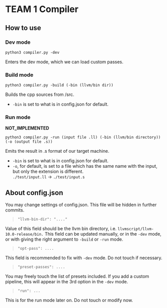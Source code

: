 # TEAM 1 Compiler

## How to use

### Dev mode

`python3 compiler.py -dev`

Enters the dev mode, which we can load custom passes.

### Build mode

`python3 compiler.py -build (-bin (llvm/bin dir))`

Builds the cpp sources from /src.

- `-bin` is set to what is in config.json for default.

### Run mode

<b> NOT_IMPLEMENTED </b>

`python3 compiler.py -run (input file .ll) (-bin (llvm/bin directory)) (-o (output file .s))`

Emits the result in .s format of our target machine.

- `-bin` is set to what is in config.json for default.
- `-o`, for default, is set to a file which has the same name with the input, but only the extension is different.</br>
 `./test/input.ll` → `./test/input.s`


## About config.json

You may change settings of config.json. This file will be hidden in further commits.

> `"llvm-bin-dir": "...."`

Value of this field should be the llvm bin directory, i.e. `llvmscript/llvm-10.0-release/bin.`
This field can be updated manually, or in the `-dev` mode, or with giving the right argument to `-build` or `-run` mode.

> `"opt-pass": ....`

This field is recommended to fix with `-dev` mode. Do not touch if necessary.

> `"preset-passes": ....`

You may freely touch the list of presets included.
If you add a custom pipeline, this will appear in the 3rd option in the `-dev` mode.

> `"run": ...`

This is for the run mode later on. Do not touch or modify now.
